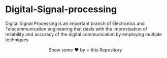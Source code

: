 # Digital-Signal-processing

Digital Signal Processing is an important branch of Electronics and Telecommunication engineering that deals with the improvisation of reliability and accuracy of the digital communication by employing multiple techniques


<p align="center">Show some ❤️ by ⭐ this Repository </p>
